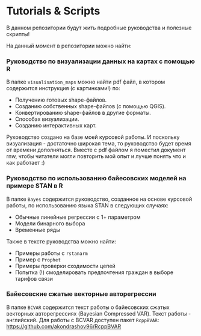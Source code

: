 Tutorials & Scripts
===================

В данном репозитории будут жить подробные руководства и полезные скрипты!

На данный момент в репозитории можно найти:

### Руководство по визуализации данных на картах с помощью R

В папке `visualisation_maps` можно найти pdf файл, в котором содержится инструкция (с картинками!) по:
* Получению готовых shape-файлов.
* Созданию собственных shape-файлов (с помощью QGIS).
* Конвертированию shape-файлов в другие форматы.
* Способах визуализации.
* Созданию интерактивных карт.

Руководство создано на базе моей курсовой работы. И поскольку визуализация - достаточно широкая тема, то руководство будет время от времени дополняться.
Вместе с pdf файлом я поместил документ rnw, чтобы читатели могли повторить мой опыт и лучше понять что и как работает :)

### Руководство по использованию байесовских моделей на примере STAN в R

В папке `Bayes` содержится руководство, созданное на основе курсовой работы, по использованию языка STAN в следующих случаях:

* Обычные линейные регрессии с 1+ параметром
* Модели бинарного выбора
* Временные ряды

Также в тексте руководства можно найти:

* Примеры работы с `rstanarm`
* Пример с `Prophet`
* Примеры проверки сходимости цепей
* Попытка (!) смоделировать предпочтения граждан в выборе тарифов связи

### Байесовские сжатые векторные авторегрессии

В папке `BCVAR` содержится текст работы о байесовских сжатых векторных авторегрессиях (Bayesian Compressed VAR). Текст работы - английский.
Для работы с BCVAR доступен пакет `RcppBVAR`: https://github.com/akondrashov96/RcppBVAR
